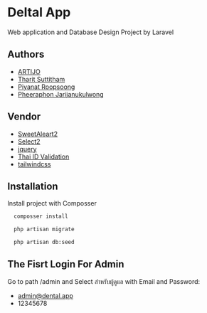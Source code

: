 
# Deltal App
Web application and Database Design Project by Laravel


## Authors

- [ARTIJO]()
- [Tharit Suttitham]()
- [Piyanat Roopsoong]()
- [Pheeraphon Jarijanukulwong]()

## Vendor

- [SweetAleart2](https://sweetalert2.github.io/)
- [Select2](https://select2.org/)
- [jquery](https://jquery.com/)
- [Thai ID Validation](https://phattarachai.dev/laravel-thai-id-card-validation-rule)
- [tailwindcss](https://tailwindcss.com/)
## Installation

Install project with Composser

```bash
  composser install
```
```bash
  php artisan migrate
```
```bash
  php artisan db:seed
```
    
## The Fisrt Login For Admin

Go to path /admin and Select สำหรับผู้ดูแล with Email and Password:

- admin@dental.app
- 12345678

